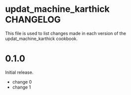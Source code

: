 # updat_machine_karthick CHANGELOG

This file is used to list changes made in each version of the updat_machine_karthick cookbook.

# 0.1.0

Initial release.

- change 0
- change 1

